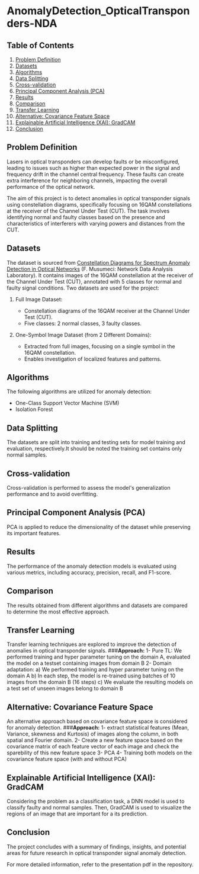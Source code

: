 # AnomalyDetection_OpticalTransponders-NDA

## Table of Contents
1. [Problem Definition](#problem-definition)
2. [Datasets](#datasets)
3. [Algorithms](#algorithms)
4. [Data Splitting](#data-splitting)
5. [Cross-validation](#cross-validation)
6. [Principal Component Analysis (PCA)](#principal-component-analysis-pca)
7. [Results](#results)
8. [Comparison](#comparison)
9. [Transfer Learning](#transfer-learning)
10. [Alternative: Covariance Feature Space](#alternative-covariance-feature-space)
11. [Explainable Artificial Intelligence (XAI): GradCAM](#explainable-artificial-intelligence-xai-gradcam)
12. [Conclusion](#conclusion)

## Problem Definition

Lasers in optical transponders can develop faults or be misconfigured, leading to issues such as higher than expected power in the signal and frequency drift in the channel central frequency. These faults can create extra interference for neighboring channels, impacting the overall performance of the optical network. 

The aim of this project is to detect anomalies in optical transponder signals using constellation diagrams, specifically focusing on 16QAM constellations at the receiver of the Channel Under Test (CUT). The task involves identifying normal and faulty classes based on the presence and characteristics of interferers with varying powers and distances from the CUT.

## Datasets
The dataset is sourced from [Constellation Diagrams for Spectrum Anomaly Detection in Optical Networks](https://ieee-dataport.org/open-access/constellation-diagrams-spectrum-anomaly-detection-optical-networks) (F. Musumeci: Network Data Analysis Laboratory). It contains images of the 16QAM constellation at the receiver of the Channel Under Test (CUT), annotated with 5 classes for normal and faulty signal conditions.
Two datasets are used for the project:

1. Full Image Dataset:
   - Constellation diagrams of the 16QAM receiver at the Channel Under Test (CUT).
   - Five classes: 2 normal classes, 3 faulty classes.

2. One-Symbol Image Dataset (from 2 Different Domains):
   - Extracted from full images, focusing on a single symbol in the 16QAM constellation.
   - Enables investigation of localized features and patterns.

## Algorithms

The following algorithms are utilized for anomaly detection:

- One-Class Support Vector Machine (SVM)
- Isolation Forest

## Data Splitting

The datasets are split into training and testing sets for model training and evaluation, respectively.It should be noted the training set contains only normal samples.

## Cross-validation

Cross-validation is performed to assess the model's generalization performance and to avoid overfitting.

## Principal Component Analysis (PCA)

PCA is applied to reduce the dimensionality of the dataset while preserving its important features.

## Results

The performance of the anomaly detection models is evaluated using various metrics, including accuracy, precision, recall, and F1-score.

## Comparison

The results obtained from different algorithms and datasets are compared to determine the most effective approach.

## Transfer Learning

Transfer learning techniques are explored to improve the detection of anomalies in optical transponder signals.
###**Approach:**
1- Pure TL: We performed training and hyper parameter tuning on the domain A, evaluated the model on a testset containing images from domain B
2- Domain adaptation:
a) We performed training and hyper parameter tuning on the domain A
b) In each step, the model is re-trained using batches of 10 images from the domain B (16
steps)
c) We evaluate the resulting models on a test set of unseen images belong to domain B

## Alternative: Covariance Feature Space

An alternative approach based on covariance feature space is considered for anomaly detection.
###**Approach:**
1- extract statistical features (Mean, Variance, skewness and Kurtosis) of images along the column, in both spatial and Fourier domain.
2- Create a new feature space based on the covariance matrix of each feature vector of each image and check the sparebility of this new feature space
3- PCA
4- Training both models on the covariance feature space (with and without PCA)

## Explainable Artificial Intelligence (XAI): GradCAM

Considering the problem as a classification task, a DNN model is used to classify faulty and normal samples. Then, GradCAM is used to visualize the regions of an image that are important for a its prediction.

## Conclusion

The project concludes with a summary of findings, insights, and potential areas for future research in optical transponder signal anomaly detection.

For more detailed information, refer to the presentation pdf in the repository.
